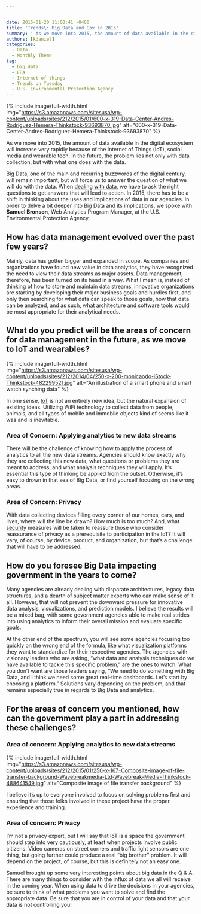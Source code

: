 ```yaml
---


date: 2015-01-20 11:00:41 -0400
title: 'Trends\: Big Data and Gov in 2015'
summary: ' As we move into 2015, the amount of data available in the digital ecosystem will increase very rapidly because of the Internet of Things (IoT), social media and wearable tech. In the future, the problem lies not only with data collection, but with what one does with the data. Big Data,'
authors: [kdaniel]
categories:
  - Data
  - Monthly Theme
tag:
  - big data
  - EPA
  - Internet of things
  - Trends on Tuesday
  - U.S. Environmental Protection Agency
---
```



{% include image/full-width.html img="https://s3.amazonaws.com/sitesusa/wp-content/uploads/sites/212/2015/01/600-x-319-Data-Center-Andres-Rodriguez-Hemera-Thinkstock-93693870.jpg" alt="600-x-319-Data-Center-Andres-Rodriguez-Hemera-Thinkstock-93693870" %}

As we move into 2015, the amount of data available in the digital ecosystem will increase very rapidly because of the Internet of Things (IoT), social media and wearable tech. In the future, the problem lies not only with data collection, but with what one does with the data.

Big Data, one of the main and recurring buzzwords of the digital century, will remain important, but will force us to answer the question of what we will do with the data. When [dealing with data](https://www.WHATEVER/2014/08/22/actionable-web-analytics-a-three-step-process/), we have to ask the right questions to get answers that will lead to action. In 2015, there has to be a shift in thinking about the uses and implications of data in our agencies. In order to delve a bit deeper into Big Data and its implications, we spoke with **Samuel Bronson**, Web Analytics Program Manager, at the U.S. Environmental Protection Agency.

## How has data management evolved over the past few years?

Mainly, data has gotten bigger and expanded in scope. As companies and organizations have found new value in data analytics, they have recognized the need to view their data streams as major assets. Data management, therefore, has been turned on its head in a way. What I mean is, instead of thinking of how to store and maintain data streams, innovative organizations are starting by developing their major business goals and hurdles first, and only then searching for what data can speak to those goals, how that data can be analyzed, and as such, what architecture and software tools would be most appropriate for their analytical needs.

## What do you predict will be the areas of concern for data management in the future, as we move to IoT and wearables? 
{% include image/full-width.html img="https://s3.amazonaws.com/sitesusa/wp-content/uploads/sites/212/2014/04/250-x-200-monicaodo-iStock-Thinkstock-482299521.jpg" alt="An illustration of a smart phone and smart watch synching data" %} 

In one sense, [IoT](https://www.WHATEVER/2014/10/31/whats-happening-with-the-internet-of-things/) is not an entirely new idea, but the natural expansion of existing ideas. Utilizing WiFi technology to collect data from people, animals, and all types of mobile and immobile objects kind of seems like it was and is inevitable.

### Area of Concern: Applying analytics to new data streams

There will be the challenge of knowing how to apply the process of analytics to all the new data streams. Agencies should know exactly why they are collecting this new data, what questions or problems they are meant to address, and what analysis techniques they will apply. It’s essential this type of thinking be applied from the outset. Otherwise, it’s easy to drown in that sea of Big Data, or find yourself focusing on the wrong areas.

### Area of Concern: Privacy

With data collecting devices filling every corner of our homes, cars, and lives, where will the line be drawn? How much is too much? And, what [security](https://www.WHATEVER/2014/10/30/cyber-house-of-horrors/) measures will be taken to reassure those who consider reassurance of privacy as a prerequisite to participation in the IoT? It will vary, of course, by device, product, and organization, but that’s a challenge that will have to be addressed.

## How do you foresee Big Data impacting government in the years to come?

Many agencies are already dealing with disparate architectures, legacy data structures, and a dearth of subject matter experts who can make sense of it all. However, that will not prevent the downward pressure for innovative data analysis, visualizations, and prediction models. I believe the results will be a mixed bag, with some government agencies able to make real strides into using analytics to inform their overall mission and evaluate specific goals.

At the other end of the spectrum, you will see some agencies focusing too quickly on the wrong end of the formula, like what visualization platforms they want to standardize for their respective agencies. The agencies with visionary leaders who are asking, &#8220;what data and analysis techniques do we have available to tackle this specific problem,&#8221; are the ones to watch. What you don’t want are those leaders saying, &#8220;We need to do something with Big Data, and I think we need some great real-time dashboards. Let’s start by choosing a platform.&#8221; Solutions vary depending on the problem, and that remains especially true in regards to Big Data and analytics.

## For the areas of concern you mentioned, how can the government play a part in addressing these challenges?

### Area of concern: Applying analytics to new data streams 
{% include image/full-width.html img="https://s3.amazonaws.com/sitesusa/wp-content/uploads/sites/212/2015/01/250-x-167-Composite-image-of-file-transfer-background-Wavebreakmedia-Ltd-Wavebreak-Media-Thinkstock-488641549.jpg" alt="Composite image of file transfer background" %} 

I believe it’s up to everyone involved to focus on solving problems first and ensuring that those folks involved in these project have the proper experience and training.

### Area of concern: Privacy

I’m not a privacy expert, but I will say that IoT is a space the government should step into very cautiously, at least when projects involve public citizens. Video cameras on street corners and traffic light sensors are one thing, but going further could produce a real &#8220;big brother&#8221; problem. It will depend on the project, of course, but this is definitely not an easy one.

Samuel brought up some very interesting points about big data in the Q & A. There are many things to consider with the influx of data we all will receive in the coming year. When using data to drive the decisions in your agencies, be sure to think of what problems you want to solve and find the appropriate data. Be sure that you are in control of your data and that your data is not controlling you!